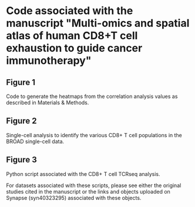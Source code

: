 # Code associated with the manuscript "Multi-omics and spatial atlas of human CD8+T cell exhaustion to guide cancer immunotherapy"

## Figure 1
Code to generate the heatmaps from the correlation analysis values as described in Materials & Methods.

## Figure 2
Single-cell analysis to identify the various CD8+ T cell populations in the BROAD single-cell data.

## Figure 3
Python script associated with the CD8+ T cell TCRseq analysis.


For datasets associated with these scripts, please see either the original studies cited in the manuscript or the links and objects uploaded on Synapse (syn40323295) associated with these objects.

